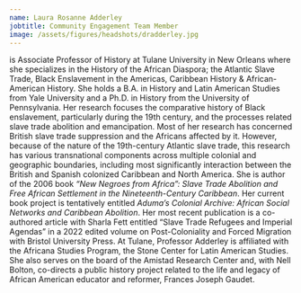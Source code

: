 ```yaml
---
name: Laura Rosanne Adderley
jobtitle: Community Engagement Team Member
image: /assets/figures/headshots/dradderley.jpg
---
```

is Associate Professor of History at Tulane University in New Orleans where she specializes in the History of the African Diaspora; the Atlantic Slave Trade, Black Enslavement in the Americas, Caribbean History & African-American History. She holds a B.A. in History and Latin American Studies from Yale University and a Ph.D. in History from the University of Pennsylvania. Her research focuses the comparative history of Black enslavement, particularly during the 19th century, and the processes related slave trade abolition and emancipation. Most of her research has concerned British slave trade suppression and the Africans affected by it. However, because of the nature of the 19th-century Atlantic slave trade, this research has various transnational components across multiple colonial and geographic boundaries, including most significantly interaction between the British and Spanish colonized Caribbean and North America. She is author of the 2006 book *“New Negroes from Africa”: Slave Trade Abolition and Free African Settlement in the Nineteenth-Century Caribbean*. Her current book project is tentatively entitled *Aduma’s Colonial Archive: African Social Networks and Caribbean Abolition*. Her most recent publication is a co-authored article with Sharla Fett entitled “Slave Trade Refugees and Imperial Agendas” in a 2022 edited volume on Post-Coloniality and Forced Migration with Bristol University Press. At Tulane, Professor Adderley is affiliated with the Africana Studies Program, the Stone Center for Latin American Studies. She also serves on the board of the Amistad Research Center and, with Nell Bolton, co-directs a public history project related to the life and legacy of African American educator and reformer, Frances Joseph Gaudet.
